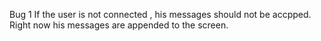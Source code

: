 Bug 1
If the user is not connected , his messages should not be accpped. Right now his messages are appended to the screen.

